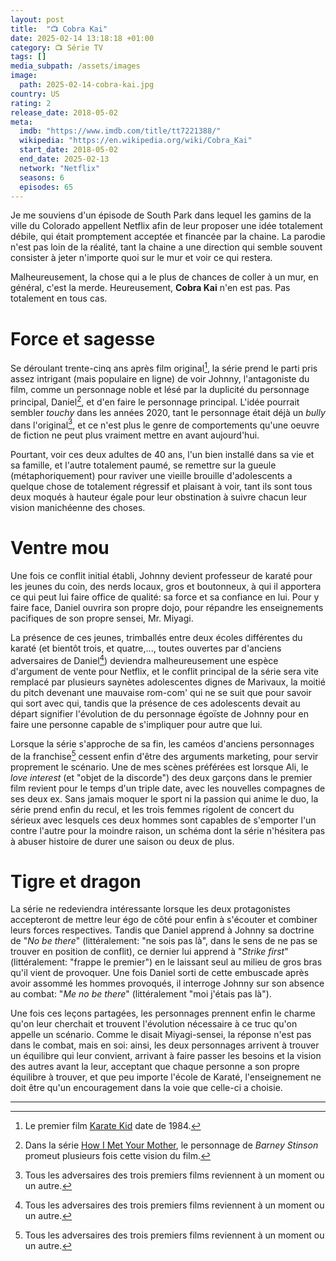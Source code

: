 ```yaml
---
layout: post
title:  "📺 Cobra Kai"
date: 2025-02-14 13:18:18 +01:00
category: 📺 Série TV
tags: []
media_subpath: /assets/images
image:
  path: 2025-02-14-cobra-kai.jpg
country: US
rating: 2
release_date: 2018-05-02
meta:
  imdb: "https://www.imdb.com/title/tt7221388/"
  wikipedia: "https://en.wikipedia.org/wiki/Cobra_Kai"
  start_date: 2018-05-02
  end_date: 2025-02-13
  network: "Netflix"
  seasons: 6
  episodes: 65
---
```


Je me souviens d'un épisode de South Park dans lequel les gamins de la ville du Colorado appellent Netflix afin de leur proposer une idée totalement débile, qui était promptement acceptée et financée par la chaine. La parodie n'est pas loin de la réalité, tant la chaine a une direction qui semble souvent consister à jeter n'importe quoi sur le mur et voir ce qui restera.

Malheureusement, la chose qui a le plus de chances de coller à un mur, en général, c'est la merde. Heureusement, **Cobra Kai** n'en est pas. Pas totalement en tous cas.

# Force et sagesse

Se déroulant trente-cinq ans après film original[^1], la série prend le parti pris assez intrigant (mais populaire en ligne) de voir Johnny, l'antagoniste du film, comme un personnage noble et lésé par la duplicité du personnage principal, Daniel[^2], et d'en faire le personnage principal. L'idée pourrait sembler *touchy* dans les années 2020, tant le personnage était déjà un *bully* dans l'original[^3], et ce n'est plus le genre de comportements qu'une oeuvre de fiction ne peut plus vraiment mettre en avant aujourd'hui.

Pourtant, voir ces deux adultes de 40 ans, l'un bien installé dans sa vie et sa famille, et l'autre totalement paumé, se remettre sur la gueule (métaphoriquement) pour raviver une vieille brouille d'adolescents a quelque chose de totalement régressif et plaisant à voir, tant ils sont tous deux moqués à hauteur égale pour leur obstination à suivre chacun leur vision manichéenne des choses.

# Ventre mou

Une fois ce conflit initial établi, Johnny devient professeur de karaté pour les jeunes du coin, des nerds locaux, gros et boutonneux, à qui il apportera ce qui peut lui faire office de qualité: sa force et sa confiance en lui. Pour y faire face, Daniel ouvrira son propre dojo, pour répandre les enseignements pacifiques de son propre sensei, Mr. Miyagi.

La présence de ces jeunes, trimballés entre deux écoles différentes du karaté (et bientôt trois, et quatre,..., toutes ouvertes par d'anciens adversaires de Daniel[^3]) deviendra malheureusement une espèce d'argument de vente pour Netflix, et le conflit principal de la série sera vite remplacé par plusieurs saynètes adolescentes dignes de Marivaux, la moitié du pitch devenant une mauvaise rom-com' qui ne se suit que pour savoir qui sort avec qui, tandis que la présence de ces adolescents devait au départ signifier l'évolution de du personnage égoïste de Johnny pour en faire une personne capable de s'impliquer pour autre que lui.

Lorsque la série s'approche de sa fin, les caméos d'anciens personnages de la franchise[^3] cessent enfin d'être des arguments marketing, pour servir proprement le scénario. Une de mes scènes préférées est lorsque Ali, le *love interest* (et "objet de la discorde") des deux garçons dans le premier film revient pour le temps d'un triple date, avec les nouvelles compagnes de ses deux ex. Sans jamais moquer le sport ni la passion qui anime le duo, la série prend enfin du recul, et les trois femmes rigolent de concert du sérieux avec lesquels ces deux hommes sont capables de s'emporter l'un contre l'autre pour la moindre raison, un schéma dont la série n'hésitera pas à abuser histoire de durer une saison ou deux de plus.

# Tigre et dragon

La série ne redeviendra intéressante lorsque les deux protagonistes accepteront de mettre leur égo de côté pour enfin à s'écouter et combiner leurs forces respectives. Tandis que Daniel apprend à Johnny sa doctrine de "*No be there*" (littéralement: "ne sois pas là", dans le sens de ne pas se trouver en position de conflit), ce dernier lui apprend à "*Strike first*" (littéralement: "frappe le premier") en le laissant seul au milieu de gros bras qu'il vient de provoquer. Une fois Daniel sorti de cette embuscade après avoir assommé les hommes provoqués, il interroge Johnny sur son absence au combat: "*Me no be there*" (littéralement "moi j'étais pas là").

Une fois ces leçons partagées, les personnages prennent enfin le charme qu'on leur cherchait et trouvent l'évolution nécessaire à ce truc qu'on appelle un scénario. Comme le disait Miyagi-sensei, la réponse n'est pas dans le combat, mais en soi: ainsi, les deux personnages arrivent à trouver un équilibre qui leur convient, arrivant à faire passer les besoins et la vision des autres avant la leur, acceptant que chaque personne a son propre équilibre à trouver, et que peu importe l'école de Karaté, l'enseignement ne doit être qu'un encouragement dans la voie que celle-ci a choisie.

* * *
[^1]: Le premier film [<i class="fab fa-wikipedia-w"></i> Karate Kid](https://fr.wikipedia.org/wiki/Karat%C3%A9_Kid_(film,_1984)) date de 1984.
[^2]: Dans la série [<i class="fab fa-wikipedia-w"></i> How I Met Your Mother](https://fr.wikipedia.org/wiki/How_I_Met_Your_Mother), le personnage de *Barney Stinson* promeut plusieurs fois cette vision du film.
[^3]: Tous les adversaires des trois premiers films reviennent à un moment ou un autre.
